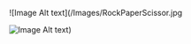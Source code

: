![Image Alt text](/Images/RockPaperScissor.jpg

![Image Alt text](/Images/RockPaperScissor.jpg "Optional title"))

